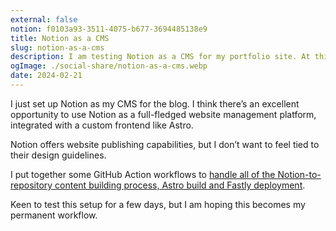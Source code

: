 ```yaml
---
external: false
notion: f0103a93-3511-4075-b677-3694485138e9
title: Notion as a CMS
slug: notion-as-a-cms
description: I am testing Notion as a CMS for my portfolio site. At this time, only blog posts are controlled from Notion but I can expand to projects and other aspects.
ogImage: ./social-share/notion-as-a-cms.webp
date: 2024-02-21
---
```


I just set up Notion as my CMS for the blog. I think there’s an excellent opportunity to use Notion as a full-fledged website management platform, integrated with a custom frontend like Astro. 

Notion offers website publishing capabilities, but I don’t want to feel tied to their design guidelines.

I put together some GitHub Action workflows to [handle all of the Notion-to-repository content building process, Astro build and Fastly deployment](https://github.com/arunsathiya/portfolio/tree/8af82b79914f0aa1b493c27527372041359e60bd/.github/workflows). 

Keen to test this setup for a few days, but I am hoping this becomes my permanent workflow.
